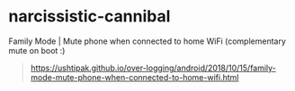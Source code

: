 # narcissistic-cannibal

Family Mode | Mute phone when connected to home WiFi (complementary mute on boot :)
> https://ushtipak.github.io/over-logging/android/2018/10/15/family-mode-mute-phone-when-connected-to-home-wifi.html

